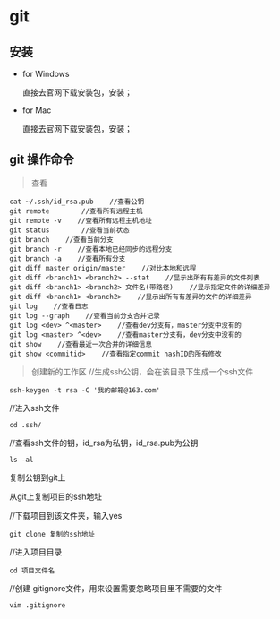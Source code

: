 # git
## 安装
- for Windows

  直接去官网下载安装包，安装；

- for Mac

  直接去官网下载安装包，安装；

## git 操作命令

> 查看
```
cat ~/.ssh/id_rsa.pub    //查看公钥
git remote        //查看所有远程主机
git remote -v    //查看所有远程主机地址
git status        //查看当前状态
git branch    //查看当前分支
git branch -r    //查看本地已经同步的远程分支
git branch -a    //查看所有分支
git diff master origin/master    //对比本地和远程
git diff <branch1> <branch2> --stat    //显示出所有有差异的文件列表
git diff <branch1> <branch2> 文件名(带路径)    //显示指定文件的详细差异
git diff <branch1> <branch2>    //显示出所有有差异的文件的详细差异
git log    //查看日志
git log --graph    //查看当前分支合并记录
git log <dev> ^<master>    //查看dev分支有，master分支中没有的
git log <master> ^<dev>    //查看master分支有，dev分支中没有的
git show    //查看最近一次合并的详细信息
git show <commitid>    //查看指定commit hashID的所有修改
```

> 创建新的工作区
//生成ssh公钥，会在该目录下生成一个ssh文件
```
ssh-keygen -t rsa -C '我的邮箱@163.com'
```

//进入ssh文件
```
cd .ssh/
```

//查看ssh文件的钥，id_rsa为私钥，id_rsa.pub为公钥
```
ls -al
```

复制公钥到git上

从git上复制项目的ssh地址

//下载项目到该文件夹，输入yes
```
git clone 复制的ssh地址
```

//进入项目目录
```
cd 项目文件名
```

//创建 gitignore文件，用来设置需要忽略项目里不需要的文件
```
vim .gitignore
```
